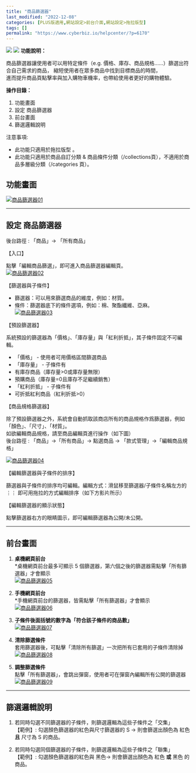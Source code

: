 ```yaml
---
title: "商品篩選器"
last_modified: "2022-12-08"
categories: [PLUS版適用,網站設定>前台介面,網站設定>拖拉版型]
tags: []
permalink: "https://www.cyberbiz.io/helpcenter/?p=6170"
---
```


![](https://www.cyberbiz.io/helpcenter/wp-content/uploads/一般版2.png)
![](https://www.cyberbiz.io/helpcenter/wp-content/uploads/PLUS版2.png)
**功能說明：**  

商品篩選器讓使用者可以用特定條件（e.g. 價格、庫存、商品規格……）篩選出符合自己需求的商品， 縮短使用者在眾多商品中找到目標商品的時間，  
進而提升商品頁點擊率與加入購物車機率，也帶給使用者更好的購物體驗。

**操作目錄：**

1. 功能畫面 
2. 設定 商品篩選器
3. 前台畫面
4. 篩選邏輯說明

注意事項:  

* 此功能只適用於拖拉版型 。
* 此功能只適用於商品自訂分類 & 商品條件分類（/collections頁），不適用於商品多層級分類（/categories 頁）。



## 功能畫面

[![商品篩選器01](https://www.cyberbiz.io/support/wp-content/uploads/商品篩選器01.png)](https://www.cyberbiz.io/support/wp-content/uploads/商品篩選器01.png)  


* * *

## 設定 商品篩選器

後台路徑 : 「商品」→ 「所有商品」  


【入口】

點擊「編輯商品篩選」，即可進入商品篩選器編輯頁。  
[![商品篩選器02](https://www.cyberbiz.io/support/wp-content/uploads/商品篩選器02.png)](https://www.cyberbiz.io/support/wp-content/uploads/商品篩選器02.png)  


【篩選器與子條件】

* 篩選器：可以用來篩選商品的維度，例如：材質。
* 條件：篩選器底下的條件選項，例如：棉、聚酯纖維、亞麻。
[![商品篩選器03](https://www.cyberbiz.io/support/wp-content/uploads/商品篩選器03.png)](https://www.cyberbiz.io/support/wp-content/uploads/商品篩選器03.png)




【預設篩選器】

系統預設的篩選器為「價格」、「庫存量」與「紅利折抵」，其子條件固定不可編輯。

* 「價格」 - 使用者可用價格區間篩選商品
* 「庫存量」 - 子條件有 
* 有庫存商品（庫存量>0或庫存量無限）
* 預購商品（庫存量=0且庫存不足繼續銷售）
* 「紅利折抵」 - 子條件有 
* 可折抵紅利商品（紅利折抵>0）




【商品規格篩選器】

除了預設篩選器之外，系統會自動抓取該商店所有的商品規格作爲篩選器，例如「顏色」、「尺寸」、「材質」。  
如欲編輯商品規格，請至商品編輯頁進行操作（如下圖）  
後台路徑 : 「商品」→「所有商品」→ 點選商品 → 「款式管理」→「編輯商品規格」  

[![商品篩選器04](https://www.cyberbiz.io/support/wp-content/uploads/商品篩選器04.png)](https://www.cyberbiz.io/support/wp-content/uploads/商品篩選器04.png)  


【編輯篩選器與子條件的排序】

篩選器與子條件的排序均可編輯。編輯方式：滑鼠移至篩選器/子條件名稱左方的 ⋮⋮ 即可用拖拉的方式編輯排序（如下方影片所示）  




【編輯篩選器的顯示狀態】

點擊篩選器右方的眼睛圖示，即可編輯篩選器為公開/未公開。  



* * *

## 前台畫面



1. **桌機網頁前台**  
*桌機網頁前台最多可顯示 5 個篩選器，第六個之後的篩選器需點擊「所有篩選器」才會顯示  
[![商品篩選器05](https://www.cyberbiz.io/support/wp-content/uploads/商品篩選器05.png)](https://www.cyberbiz.io/support/wp-content/uploads/商品篩選器05.png)



2. **手機網頁前台**  
*手機網頁前台的篩選器，皆需點擊「所有篩選器」才會顯示  
[![商品篩選器06](https://www.cyberbiz.io/support/wp-content/uploads/商品篩選器06.png)](https://www.cyberbiz.io/support/wp-content/uploads/商品篩選器06.png)



3. **子條件後面括號的數字為「符合該子條件的商品數」**  
[![商品篩選器07](https://www.cyberbiz.io/support/wp-content/uploads/商品篩選器07.png)](https://www.cyberbiz.io/support/wp-content/uploads/商品篩選器07.png)



4. **清除篩選條件**  
套用篩選器後，可點擊「清除所有篩選」一次把所有已套用的子條件清除掉  
[![商品篩選器08](https://www.cyberbiz.io/support/wp-content/uploads/商品篩選器08.png)](https://www.cyberbiz.io/support/wp-content/uploads/商品篩選器08.png)



5. **調整篩選條件**  
點擊「所有篩選器」，會跳出彈窗，使用者可在彈窗內編輯所有公開的篩選器  
[![商品篩選器09](https://www.cyberbiz.io/support/wp-content/uploads/商品篩選器09.png)](https://www.cyberbiz.io/support/wp-content/uploads/商品篩選器09.png)





* * *

## 篩選邏輯說明



1. 若同時勾選不同篩選器的子條件，則篩選邏輯為這些子條件之「交集」   
【範例】: 勾選顏色篩選器的紅色與尺寸篩選器的 S → 則會篩選出顏色為 紅色 **且** 尺寸為 S 的商品。

2. 若同時勾選同個篩選器的子條件，則篩選邏輯為這些子條件之「聯集」   
【範例】: 勾選顏色篩選器的紅色與 黑色→ 則會篩選出顏色為 紅色 **或** 黑色 的商品。



